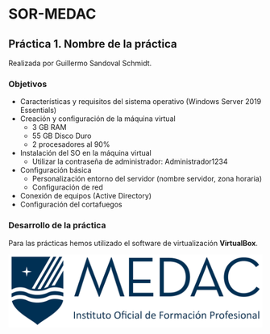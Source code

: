 # SOR-MEDAC

## Práctica 1. Nombre de la práctica
Realizada por Guillermo Sandoval Schmidt.

### Objetivos
- Características y requisitos del sistema operativo (Windows Server 2019 Essentials)
- Creación y configuración de la máquina virtual
    - 3 GB RAM
    - 55 GB Disco Duro
    - 2 procesadores al 90%
- Instalación del SO en la máquina virtual
    - Utilizar la contraseña de administrador: Administrador1234
- Configuración básica
    - Personalización entorno del servidor (nombre servidor, zona horaria)
    - Configuración de red
- Conexión de equipos (Active Directory)
- Configuración del cortafuegos

### Desarrollo de la práctica
Para las prácticas hemos utilizado el software de virtualización **VirtualBox**.

![Logo MEDAC](img/medac-logo.png)